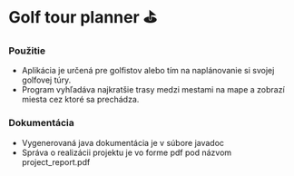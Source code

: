 # Golf tour planner ⛳

### Použitie

* Aplikácia je určená pre golfistov alebo tím na naplánovanie si svojej golfovej túry.
* Program vyhľadáva najkratšie trasy medzi mestami na mape a zobrazí miesta cez ktoré sa prechádza.

### Dokumentácia

* Vygenerovaná java dokumentácia je v súbore javadoc
* Správa o realizácii projektu je vo forme pdf pod názvom project_report.pdf